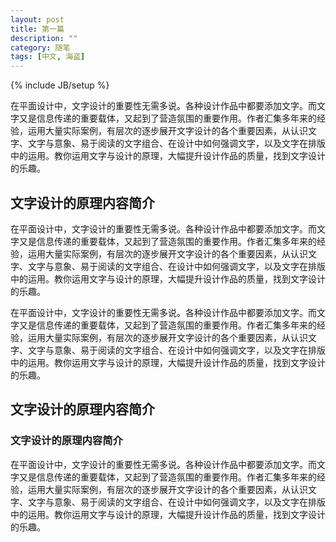 ```yaml
---
layout: post
title: 第一篇
description: ""
category: 随笔
tags: [中文, 海盗]
---
```

{% include JB/setup %}

在平面设计中，文字设计的重要性无需多说。各种设计作品中都要添加文字。而文字又是信息传递的重要载体，又起到了营造氛围的重要作用。作者汇集多年来的经验，运用大量实际案例，有层次的逐步展开文字设计的各个重要因素，从认识文字、文字与意象、易于阅读的文字组合、在设计中如何强调文字，以及文字在排版中的运用。教你运用文字与设计的原理，大幅提升设计作品的质量，找到文字设计的乐趣。

## 文字设计的原理内容简介

在平面设计中，文字设计的重要性无需多说。各种设计作品中都要添加文字。而文字又是信息传递的重要载体，又起到了营造氛围的重要作用。作者汇集多年来的经验，运用大量实际案例，有层次的逐步展开文字设计的各个重要因素，从认识文字、文字与意象、易于阅读的文字组合、在设计中如何强调文字，以及文字在排版中的运用。教你运用文字与设计的原理，大幅提升设计作品的质量，找到文字设计的乐趣。

在平面设计中，文字设计的重要性无需多说。各种设计作品中都要添加文字。而文字又是信息传递的重要载体，又起到了营造氛围的重要作用。作者汇集多年来的经验，运用大量实际案例，有层次的逐步展开文字设计的各个重要因素，从认识文字、文字与意象、易于阅读的文字组合、在设计中如何强调文字，以及文字在排版中的运用。教你运用文字与设计的原理，大幅提升设计作品的质量，找到文字设计的乐趣。

## 文字设计的原理内容简介
### 文字设计的原理内容简介

在平面设计中，文字设计的重要性无需多说。各种设计作品中都要添加文字。而文字又是信息传递的重要载体，又起到了营造氛围的重要作用。作者汇集多年来的经验，运用大量实际案例，有层次的逐步展开文字设计的各个重要因素，从认识文字、文字与意象、易于阅读的文字组合、在设计中如何强调文字，以及文字在排版中的运用。教你运用文字与设计的原理，大幅提升设计作品的质量，找到文字设计的乐趣。
